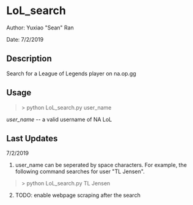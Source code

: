 # LoL_search

Author: Yuxiao "Sean" Ran

Date: 7/2/2019

## Description
Search for a League of Legends player on na.op.gg

## Usage
>\> python LoL_search.py user_name

*user_name* -- a valid username of NA LoL

## Last Updates
7/2/2019

1. user_name can be seperated by space characters. For example, the following command searches for user "TL Jensen".
> \> python LoL_search.py TL Jensen

2. TODO: enable webpage scraping after the search
